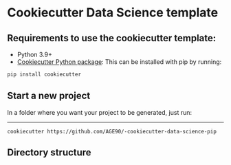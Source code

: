 # Cookiecutter Data Science template

## Requirements to use the cookiecutter template:

 - Python 3.9+
 - [Cookiecutter Python package](http://cookiecutter.readthedocs.org/en/latest/installation.html): This can be installed with pip by running:

``` bash
pip install cookiecutter
```

## Start a new project

In a folder where you want your project to be generated, just run:

------------
    cookiecutter https://github.com/AGE90/-cookiecutter-data-science-pip

## Directory structure